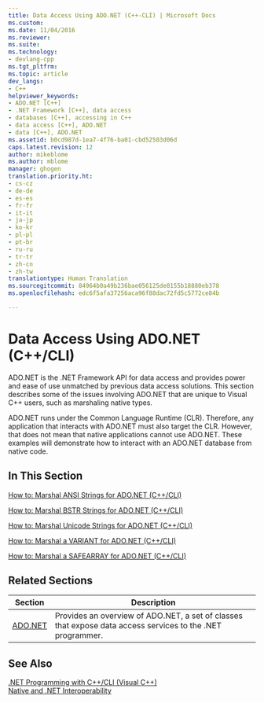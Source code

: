 ```yaml
---
title: Data Access Using ADO.NET (C++-CLI) | Microsoft Docs
ms.custom: 
ms.date: 11/04/2016
ms.reviewer: 
ms.suite: 
ms.technology:
- devlang-cpp
ms.tgt_pltfrm: 
ms.topic: article
dev_langs:
- C++
helpviewer_keywords:
- ADO.NET [C++]
- .NET Framework [C++], data access
- databases [C++], accessing in C++
- data access [C++], ADO.NET
- data [C++], ADO.NET
ms.assetid: b0cd987d-1ea7-4f76-ba01-cbd52503d06d
caps.latest.revision: 12
author: mikeblome
ms.author: mblome
manager: ghogen
translation.priority.ht:
- cs-cz
- de-de
- es-es
- fr-fr
- it-it
- ja-jp
- ko-kr
- pl-pl
- pt-br
- ru-ru
- tr-tr
- zh-cn
- zh-tw
translationtype: Human Translation
ms.sourcegitcommit: 84964b0a49b236bae056125de8155b18880eb378
ms.openlocfilehash: edc6f5afa37256aca96f88dac72fd5c5772ce84b

---
```

# Data Access Using ADO.NET (C++/CLI)
ADO.NET is the .NET Framework API for data access and provides power and ease of use unmatched by previous data access solutions. This section describes some of the issues involving ADO.NET that are unique to Visual C++ users, such as marshaling native types.  
  
 ADO.NET runs under the Common Language Runtime (CLR). Therefore, any application that interacts with ADO.NET must also target the CLR. However, that does not mean that native applications cannot use ADO.NET. These examples will demonstrate how to interact with an ADO.NET database from native code.  
  
## In This Section  
 [How to: Marshal ANSI Strings for ADO.NET (C++/CLI)](../dotnet/how-to-marshal-ansi-strings-for-adonet-cpp-cli.md)  
  
 [How to: Marshal BSTR Strings for ADO.NET (C++/CLI)](../dotnet/how-to-marshal-bstr-strings-for-adonet-cpp-cli.md)  
  
 [How to: Marshal Unicode Strings for ADO.NET (C++/CLI)](../dotnet/how-to-marshal-unicode-strings-for-adonet-cpp-cli.md)  
  
 [How to: Marshal a VARIANT for ADO.NET (C++/CLI)](../dotnet/how-to-marshal-a-variant-for-adonet-cpp-cli.md)  
  
 [How to: Marshal a SAFEARRAY for ADO.NET (C++/CLI)](../dotnet/how-to-marshal-a-safearray-for-adonet-cpp-cli.md)  
  
## Related Sections  
  
|Section|Description|  
|-------------|-----------------|  
|[ADO.NET](http://msdn.microsoft.com/Library/5b96ed06-9759-4966-a797-a1d5f6ee50ca)|Provides an overview of ADO.NET, a set of classes that expose data access services to the .NET programmer.|  
  
## See Also  
 [.NET Programming with C++/CLI (Visual C++)](../dotnet/dotnet-programming-with-cpp-cli-visual-cpp.md)   
 [Native and .NET Interoperability](../dotnet/native-and-dotnet-interoperability.md)


<!--HONumber=Jan17_HO2-->


